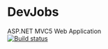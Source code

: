 # DevJobs
ASP.NET MVC5 Web Application
<br />
[![Build status](https://ci.appveyor.com/api/projects/status/foy24k0baojkljg7?svg=true)](https://ci.appveyor.com/project/darindragomirow/devjobs)
